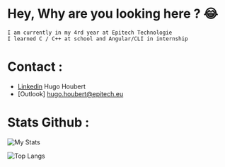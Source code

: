 <h1 class="center">Hey, Why are you looking here ? 😂</h1>

    I am currently in my 4rd year at Epitech Technologie
    I learned C / C++ at school and Angular/CLI in internship
    
## <h1 class="center">Contact :</h1>

- [Linkedin](https://www.linkedin.com/in/hugo-houbert-218b3222a/) Hugo Houbert
- [Outlook] hugo.houbert@epitech.eu

## <h1 class="center">Stats Github :</h1>

![My Stats](https://github-readme-stats.vercel.app/api?username=HugoHoubert&theme=cobalt&show_icons=true)

![Top Langs](https://github-readme-stats.vercel.app/api/top-langs/?username=HugoHoubert&theme=cobalt&layout=compact)
